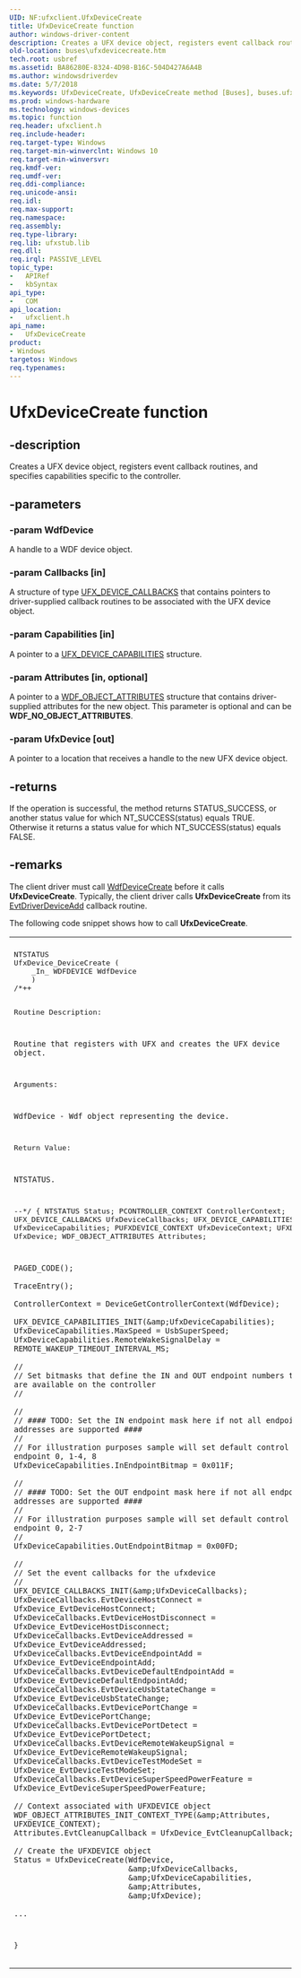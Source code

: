 ```yaml
---
UID: NF:ufxclient.UfxDeviceCreate
title: UfxDeviceCreate function
author: windows-driver-content
description: Creates a UFX device object, registers event callback routines, and specifies capabilities specific to the controller.
old-location: buses\ufxdevicecreate.htm
tech.root: usbref
ms.assetid: BA86280E-8324-4D98-B16C-504D427A6A4B
ms.author: windowsdriverdev
ms.date: 5/7/2018
ms.keywords: UfxDeviceCreate, UfxDeviceCreate method [Buses], buses.ufxdevicecreate, ufxclient/UfxDeviceCreate
ms.prod: windows-hardware
ms.technology: windows-devices
ms.topic: function
req.header: ufxclient.h
req.include-header: 
req.target-type: Windows
req.target-min-winverclnt: Windows 10
req.target-min-winversvr: 
req.kmdf-ver: 
req.umdf-ver: 
req.ddi-compliance: 
req.unicode-ansi: 
req.idl: 
req.max-support: 
req.namespace: 
req.assembly: 
req.type-library: 
req.lib: ufxstub.lib
req.dll: 
req.irql: PASSIVE_LEVEL
topic_type:
-	APIRef
-	kbSyntax
api_type:
-	COM
api_location:
-	ufxclient.h
api_name:
-	UfxDeviceCreate
product:
- Windows
targetos: Windows
req.typenames: 
---
```


# UfxDeviceCreate function


## -description


Creates a UFX device object, registers event callback routines, and specifies capabilities specific to the controller.


## -parameters




### -param WdfDevice

<p>A handle to a WDF device object.</p>


### -param Callbacks [in]

A structure of type <a href="https://msdn.microsoft.com/library/windows/hardware/mt187971">UFX_DEVICE_CALLBACKS</a> that contains pointers to driver-supplied callback routines to be associated with the UFX device object.


### -param Capabilities [in]

A pointer to a <a href="https://msdn.microsoft.com/library/windows/hardware/mt187973">UFX_DEVICE_CAPABILITIES</a> structure.


### -param Attributes [in, optional]

A pointer to a <a href="https://msdn.microsoft.com/library/windows/hardware/ff552400">WDF_OBJECT_ATTRIBUTES</a> structure that contains driver-supplied attributes for the new object. This parameter is optional and can be <b>WDF_NO_OBJECT_ATTRIBUTES</b>.


### -param UfxDevice [out]

A pointer to a location that receives a handle to the new UFX device object.




## -returns



If the operation is successful, the method returns STATUS_SUCCESS, or another status value for which NT_SUCCESS(status) equals TRUE. Otherwise it returns a status value for which NT_SUCCESS(status) equals FALSE.




## -remarks



The client driver must call <a href="https://msdn.microsoft.com/library/windows/hardware/ff545926">WdfDeviceCreate</a> before it calls <b>UfxDeviceCreate</b>. Typically, the client driver calls  <b>UfxDeviceCreate</b> from its <a href="https://msdn.microsoft.com/b20db029-ee2c-4fb1-bd69-ccd2e37fdc9a">EvtDriverDeviceAdd</a> callback routine.

The following code snippet shows how to call <b>UfxDeviceCreate</b>.

<div class="code"><span codelanguage=""><table>
<tr>
<th></th>
</tr>
<tr>
<td>
<pre>NTSTATUS
UfxDevice_DeviceCreate (
    _In_ WDFDEVICE WdfDevice
    )
/*++

Routine Description:

    Routine that registers with UFX and creates the UFX device object.

Arguments:

    WdfDevice - Wdf object representing the device.

Return Value:

    NTSTATUS.

--*/
{
    NTSTATUS Status;
    PCONTROLLER_CONTEXT ControllerContext;
    UFX_DEVICE_CALLBACKS UfxDeviceCallbacks;
    UFX_DEVICE_CAPABILITIES UfxDeviceCapabilities;
    PUFXDEVICE_CONTEXT UfxDeviceContext;
    UFXDEVICE UfxDevice;
    WDF_OBJECT_ATTRIBUTES Attributes;

    PAGED_CODE();

    TraceEntry();

    ControllerContext = DeviceGetControllerContext(WdfDevice);

    UFX_DEVICE_CAPABILITIES_INIT(&amp;UfxDeviceCapabilities);
    UfxDeviceCapabilities.MaxSpeed = UsbSuperSpeed;
    UfxDeviceCapabilities.RemoteWakeSignalDelay = REMOTE_WAKEUP_TIMEOUT_INTERVAL_MS;
    
    //
    // Set bitmasks that define the IN and OUT endpoint numbers that are available on the controller
    //
    
    //
    // #### TODO: Set the IN endpoint mask here if not all endpoint addresses are supported ####
    //
    // For illustration purposes sample will set default control endpoint 0, 1-4, 8
    UfxDeviceCapabilities.InEndpointBitmap = 0x011F;
    
    //
    // #### TODO: Set the OUT endpoint mask here if not all endpoint addresses are supported ####
    //
    // For illustration purposes sample will set default control endpoint 0, 2-7
    //
    UfxDeviceCapabilities.OutEndpointBitmap = 0x00FD;

    //
    // Set the event callbacks for the ufxdevice
    //
    UFX_DEVICE_CALLBACKS_INIT(&amp;UfxDeviceCallbacks);
    UfxDeviceCallbacks.EvtDeviceHostConnect = UfxDevice_EvtDeviceHostConnect;
    UfxDeviceCallbacks.EvtDeviceHostDisconnect = UfxDevice_EvtDeviceHostDisconnect;
    UfxDeviceCallbacks.EvtDeviceAddressed = UfxDevice_EvtDeviceAddressed;
    UfxDeviceCallbacks.EvtDeviceEndpointAdd = UfxDevice_EvtDeviceEndpointAdd;
    UfxDeviceCallbacks.EvtDeviceDefaultEndpointAdd = UfxDevice_EvtDeviceDefaultEndpointAdd;
    UfxDeviceCallbacks.EvtDeviceUsbStateChange = UfxDevice_EvtDeviceUsbStateChange;
    UfxDeviceCallbacks.EvtDevicePortChange = UfxDevice_EvtDevicePortChange;
    UfxDeviceCallbacks.EvtDevicePortDetect = UfxDevice_EvtDevicePortDetect;
    UfxDeviceCallbacks.EvtDeviceRemoteWakeupSignal = UfxDevice_EvtDeviceRemoteWakeupSignal;
    UfxDeviceCallbacks.EvtDeviceTestModeSet = UfxDevice_EvtDeviceTestModeSet;
    UfxDeviceCallbacks.EvtDeviceSuperSpeedPowerFeature = UfxDevice_EvtDeviceSuperSpeedPowerFeature;

    // Context associated with UFXDEVICE object
    WDF_OBJECT_ATTRIBUTES_INIT_CONTEXT_TYPE(&amp;Attributes, UFXDEVICE_CONTEXT);
    Attributes.EvtCleanupCallback = UfxDevice_EvtCleanupCallback;

    // Create the UFXDEVICE object
    Status = UfxDeviceCreate(WdfDevice,
                             &amp;UfxDeviceCallbacks,
                             &amp;UfxDeviceCapabilities,
                             &amp;Attributes,
                             &amp;UfxDevice);

    ...

}</pre>
</td>
</tr>
</table></span></div>


